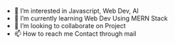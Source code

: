- 👀 I’m interested in Javascript, Web Dev, AI
- 🌱 I’m currently learning Web Dev Using MERN Stack
- 💞️ I’m looking to collaborate on Project
- 📫 How to reach me Contact through mail

<!---
dibyendu-git-platform/dibyendu-git-platform is a ✨ special ✨ repository because its `README.md` (this file) appears on your GitHub profile.
You can click the Preview link to take a look at your changes.
--->
